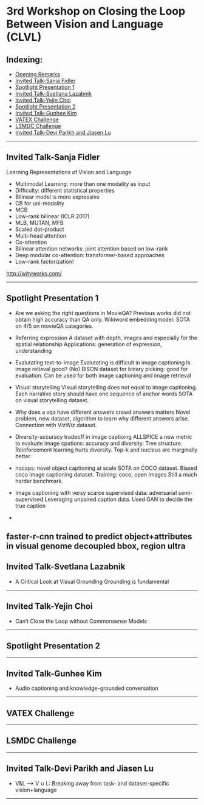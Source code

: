# 3rd Workshop on Closing the Loop Between Vision and Language (CLVL)

## Indexing:
- [Opening Remarks](#Opening-Remarks)
- [Invited Talk-Sanja Fidler](#Invited-Talk-Sanja-Fidler)
- [Spotlight Presentation 1](#Spotlight-Presentation-1)
- [Invited Talk-Svetlana Lazabnik](#Invited-Talk-Svetlana-Lazabnik)
- [Invited Talk-Yejin Choi](#Invited-Talk-Yejin-Choi)
- [Spotlight Presentation 2](#Spotlight-Presentation-2)
- [Invited Talk-Gunhee Kim](#Invited-Talk-Gunhee-Kim)
- [VATEX Challenge](#VATEX-Challenge)
- [LSMDC Challenge](#LSMDC-Challenge)
- [Invited Talk-Devi Parikh and Jiasen Lu](#Invited-Talk-Devi-Parikh-and-Jiasen-Lu)

---
## Invited Talk-Sanja Fidler
Learning Representations of Vision and Language
- Multimodal Learning: more than one modality as input
- Difficulty: different statistical properties
- Bilinear model is more expressive
- CB for uni-modality
- MCB
- Low-rank bilinear (ICLR 2017)
- MLB, MUTAN, MFB
- Scaled dot-product
- Multi-head attention
- Co-attention
- Bilinear attention networks: joint attention based on low-rank 
- Deep modular co-attention: transformer-based approaches
- Low-rank factorization!

http://wityworks.com/

---
## Spotlight Presentation 1
- Are we asking the right questions in MovieQA? 
Previous works did not obtain high accuracy than QA only.
Wikiword embeddingmodel: SOTA on 4/5 on movieQA categories.

- Referring expression
A dataset with depth, images and especially for the spatial relationship
Applications: generation of expression, understanding

- Evalutating text-to-image
Evalutating is difficult in image captioning
Is image retieval good? (No)
BISON dataset for binary picking: good for evaluation.
Can be used for both image captioning and image retrieval

- Visual storytelling
Visual storytelling does not equal to image captioning.
Each narrative story should have one sequence of anchor words
SOTA on visual storytelling dataset.

- Why does a vqa have different answers
crowd answers matters
Novel problem, new dataset, algorithm to learn why different answers arise.
Connection with VizWiz dataset.

- Diversity-accuracy tradeoff in image captioing
ALLSPICE
a new metric to evaluate image cpations: accuracy and diversity.
Tree structure.
Reinforcement learning hurts diversity.
Top-k and nucleus are marginally better.

- nocaps: novel object captioning at scale
SOTA on COCO dataset.
Biased coco image captioning dataset.
Training: coco, open images
Still a much harder benchmark.

- Image captioning with versy scarce supervised data: adversarial semi-supervised
Leveraging unpaired caption data.
Used GAN to decide the true caption

- 
faster-r-cnn trained to predict object+attributes in visual genome
decoupled bbox, region ultra
---
## Invited Talk-Svetlana Lazabnik
- A Critical Look at Visual Grounding
Grounding is fundamental 
---
## Invited Talk-Yejin Choi
- Can’t Close the Loop without Commonsense Models


---
## Spotlight Presentation 2


---
## Invited Talk-Gunhee Kim
- Audio captioning and knowledge-grounded conversation


---
## VATEX Challenge


--- 
## LSMDC Challenge




---
## Invited Talk-Devi Parikh and Jiasen Lu
- V&L --> V ∪ L: Breaking away from task- and dataset-specific vision+language 


---
